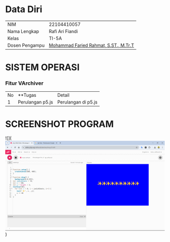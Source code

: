 # Data Diri

|  |  |
|--|--|
| NIM | 22104410057 |
| Nama Lengkap | Rafi Ari Fiandi |
| Kelas | TI-5A |
| Dosen Pengampu | [Mohammad Faried Rahmat, S.ST., M.Tr.T](https://github.com/fariedrahmat) |

# SISTEM OPERASI
### Fitur VArchiver
|  |  |  |
|--|--|--|
|No| **Tugas | Detail |
| 1 | Perulangan p5.js | Perulangan di p5.js |

# SCREENSHOT PROGRAM
![](![Alt text](https://github.com/LessT7/Perulangan-For/blob/main/Screenshot%20(583).png))
